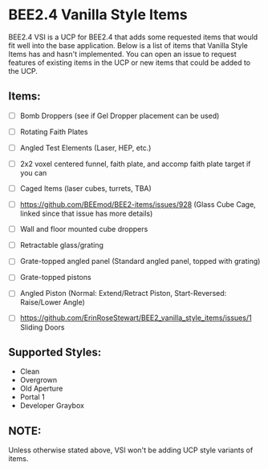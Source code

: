 # BEE2.4 Vanilla Style Items


BEE2.4 VSI is a UCP for BEE2.4 that adds some requested items that would fit well into the base application. Below is a list of items that Vanilla Style Items has and hasn't implemented. You can open an issue to request features of existing items in the UCP or new items that could be added to the UCP. 


## Items:
 - [ ] Bomb Droppers \(see if Gel Dropper placement can be used)
 - [ ] Rotating Faith Plates
 - [ ] Angled Test Elements \(Laser, HEP, etc.)
 - [ ] 2x2 voxel centered funnel, faith plate, and accomp faith plate target if you can
 - [ ] Caged Items \(laser cubes, turrets, TBA)
 - [ ] https://github.com/BEEmod/BEE2-items/issues/928 \(Glass Cube Cage, linked since that issue has more details)
 - [ ] Wall and floor mounted cube droppers
 - [ ] Retractable glass/grating
 - [ ] Grate-topped angled panel \(Standard angled panel, topped with grating)
 - [ ] Grate-topped pistons
 - [ ] Angled Piston \(Normal: Extend/Retract Piston, Start-Reversed: Raise/Lower Angle)
 - [ ] https://github.com/ErinRoseStewart/BEE2_vanilla_style_items/issues/1 Sliding Doors


## Supported Styles:
 - Clean
 - Overgrown
 - Old Aperture
 - Portal 1
 - Developer Graybox

## NOTE:
Unless otherwise stated above, VSI won't be adding UCP style variants of items.

